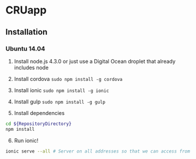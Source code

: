 # CRUapp

## Installation

### Ubuntu 14.04

1. Install node.js 4.3.0 or just use a Digital Ocean droplet that already includes node

2. Install cordova
`sudo npm install -g cordova`

3. Install ionic
`sudo npm install -g ionic`

4. Install gulp
`sudo npm install -g gulp`

5. Install dependencies
```bash
cd ${RepositoryDirectory}
npm install
```

6. Run ionic!
```bash
ionic serve --all # Server on all addresses so that we can access from anywhere
```
